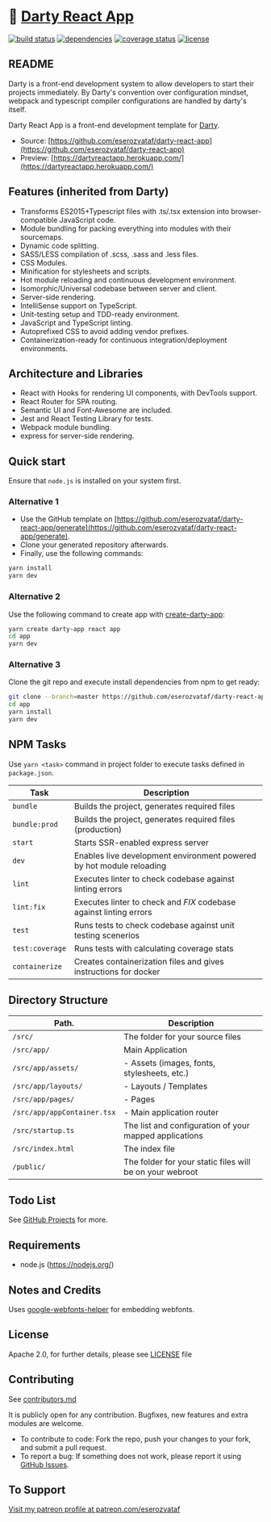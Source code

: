 # 🎯 [Darty React App](https://github.com/eserozvataf/darty-react-app)

[![build status][build-image]][build-url]
[![dependencies][dep-image]][dep-url]
[![coverage status][coverage-image]][coverage-url]
[![license][license-image]][license-url]

## README

Darty is a front-end development system to allow developers to start their projects immediately. By Darty's convention over configuration mindset, webpack and typescript compiler configurations are handled by darty's itself.

Darty React App is a front-end development template for [Darty](https://github.com/eserozvataf/darty).

* Source: [https://github.com/eserozvataf/darty-react-app](https://github.com/eserozvataf/darty-react-app)
* Preview: [https://dartyreactapp.herokuapp.com/](https://dartyreactapp.herokuapp.com/)


## Features (inherited from Darty)

* Transforms ES2015+Typescript files with .ts/.tsx extension into browser-compatible JavaScript code.
* Module bundling for packing everything into modules with their sourcemaps.
* Dynamic code splitting.
* SASS/LESS compilation of .scss, .sass and .less files.
* CSS Modules.
* Minification for stylesheets and scripts.
* Hot module reloading and continuous development environment.
* Isomorphic/Universal codebase between server and client.
* Server-side rendering.
* IntelliSense support on TypeScript.
* Unit-testing setup and TDD-ready environment.
* JavaScript and TypeScript linting.
* Autoprefixed CSS to avoid adding vendor prefixes.
* Containerization-ready for continuous integration/deployment environments.


## Architecture and Libraries

* React with Hooks for rendering UI components, with DevTools support.
* React Router for SPA routing.
* Semantic UI and Font-Awesome are included.
* Jest and React Testing Library for tests.
* Webpack module bundling.
* express for server-side rendering.


## Quick start

Ensure that `node.js` is installed on your system first.

### Alternative 1
- Use the GitHub template on [https://github.com/eserozvataf/darty-react-app/generate](https://github.com/eserozvataf/darty-react-app/generate).
- Clone your generated repository afterwards.
- Finally, use the following commands:

```sh
yarn install
yarn dev
```

### Alternative 2
Use the following command to create app with [create-darty-app](https://github.com/eserozvataf/create-darty-app):

```sh
yarn create darty-app react app
cd app
yarn dev
```

### Alternative 3
Clone the git repo and execute install dependencies from npm to get ready:

```sh
git clone --branch=master https://github.com/eserozvataf/darty-react-app.git app
cd app
yarn install
yarn dev
```

## NPM Tasks

Use `yarn <task>` command in project folder to execute tasks defined in `package.json`.

| Task                     | Description                                                                            |
|--------------------------|----------------------------------------------------------------------------------------|
| `bundle`                 | Builds the project, generates required files                                           |
| `bundle:prod`            | Builds the project, generates required files (production)                              |
| `start`                  | Starts SSR-enabled express server                                                      |
| `dev`                    | Enables live development environment powered by hot module reloading                   |
| `lint`                   | Executes linter to check codebase against linting errors                               |
| `lint:fix`               | Executes linter to check and *FIX* codebase against linting errors                     |
| `test`                   | Runs tests to check codebase against unit testing scenerios                            |
| `test:coverage`          | Runs tests with calculating coverage stats                                             |
| `containerize`           | Creates containerization files and gives instructions for docker                       |


## Directory Structure

| Path.                                           | Description                                                     |
|-------------------------------------------------|-----------------------------------------------------------------|
| `/src/`                                         | The folder for your source files                                |
| `/src/app/`                                     | Main Application                                                |
| `/src/app/assets/`                              | - Assets (images, fonts, stylesheets, etc.)                     |
| `/src/app/layouts/`                             | - Layouts / Templates                                           |
| `/src/app/pages/`                               | - Pages                                                         |
| `/src/app/appContainer.tsx`                     | - Main application router                                       |
| `/src/startup.ts`                               | The list and configuration of your mapped applications          |
| `/src/index.html`                               | The index file                                                  |
| `/public/`                                      | The folder for your static files will be on your webroot        |


## Todo List

See [GitHub Projects](https://github.com/eserozvataf/darty-react-app/projects) for more.


## Requirements

* node.js (https://nodejs.org/)


## Notes and Credits

Uses [google-webfonts-helper](https://google-webfonts-helper.herokuapp.com/) for embedding webfonts.


## License

Apache 2.0, for further details, please see [LICENSE](LICENSE) file


## Contributing

See [contributors.md](contributors.md)

It is publicly open for any contribution. Bugfixes, new features and extra modules are welcome.

* To contribute to code: Fork the repo, push your changes to your fork, and submit a pull request.
* To report a bug: If something does not work, please report it using [GitHub Issues](https://github.com/eserozvataf/darty-react-app/issues).


## To Support

[Visit my patreon profile at patreon.com/eserozvataf](https://www.patreon.com/eserozvataf)


[build-image]: https://github.com/eserozvataf/darty-react-app/workflows/CI/badge.svg
[build-url]: https://github.com/eserozvataf/darty-react-app/actions?workflow=CI
[dep-image]: https://img.shields.io/david/eserozvataf/darty-react-app.svg?style=flat-square
[dep-url]: https://github.com/eserozvataf/darty-react-app
[coverage-image]: https://img.shields.io/codecov/c/gh/eserozvataf/darty-react-app/master.svg?style=flat-square
[coverage-url]: https://codecov.io/gh/eserozvataf/darty-react-app
[license-image]: https://img.shields.io/github/license/eserozvataf/darty-react-app.svg?style=flat-square
[license-url]: https://github.com/eserozvataf/darty-react-app/blob/master/LICENSE
